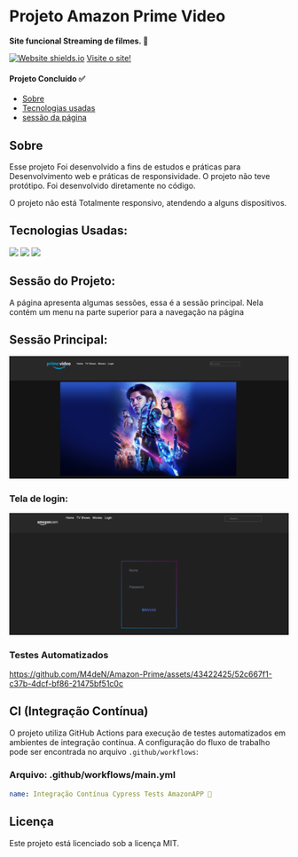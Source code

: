 <h1> Projeto Amazon Prime Video </h1>
<p><b>Site funcional Streaming de filmes. 🧮</b></p>

[![Website shields.io](https://img.shields.io/website-up-down-green-red/http/shields.io.svg)](http://shields.io/)
<a href="https://m4den.github.io/Amazon-Prime/"> Visite o site! </a>

<h4> 
	Projeto Concluído ✅
</h4>

<ul>
 <li><a href="#sobre">Sobre</a></li>
 <li><a href="#tecnologias">Tecnologias usadas</a></li> 
 <li><a href="#sessao">sessão da página</a></li>
</ul>

<h2 id="sobre">Sobre</h2>
<p>Esse projeto Foi desenvolvido a fins de estudos e práticas para Desenvolvimento web e práticas de responsividade. O projeto não teve protótipo.
Foi desenvolvido diretamente no código.</p>

<p>O projeto não está Totalmente responsivo, atendendo a alguns dispositivos.</p>

<h2 id="tecnologias">Tecnologias Usadas:</h2>

<p>
  <img src="https://img.shields.io/badge/HTML5-E34F26?style=for-the-badge&logo=html5&logoColor=white" />
  <img src="https://img.shields.io/badge/CSS3-1572B6?style=for-the-badge&logo=css3&logoColor=white" />
  <img src="https://img.shields.io/badge/JavaScript-323330?style=for-the-badge&logo=javascript&logoColor=F7DF1E" />
</p>

<h2 id="sessao">Sessão do Projeto:</h2>

<p>A página apresenta algumas sessões, essa é a sessão principal. Nela contém um menu na parte superior para a navegação na página<p>

<h2>Sessão Principal:</h2>

![Começo](https://github.com/M4deN/Amazon-Prime/blob/main/Imagens/Capturar1.PNG)

<h3>Tela de login:</h3>

![parte7](https://github.com/AlexDeSaran/Amazon-Prime/blob/main/Imagens/Capturar8.PNG)

<h3>Testes Automatizados</h3>

https://github.com/M4deN/Amazon-Prime/assets/43422425/52c667f1-c37b-4dcf-bf86-21475bf51c0c


<h2> CI (Integração Contínua)</h2>

O projeto utiliza GitHub Actions para execução de testes automatizados em ambientes de integração contínua. A configuração do fluxo de trabalho pode ser encontrada no arquivo `.github/workflows`:

### Arquivo: .github/workflows/main.yml

```yaml
name: Integração Contínua Cypress Tests AmazonAPP 🧪
```
## Licença

Este projeto está licenciado sob a licença MIT.
